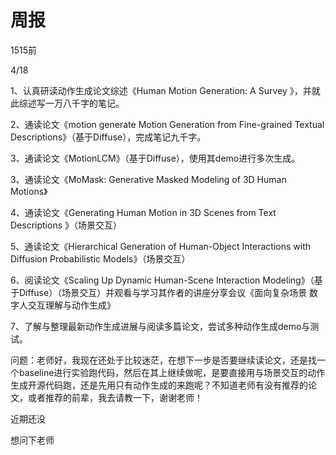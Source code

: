 # 周报





1515前



4/18

1、认真研读动作生成论文综述《Human Motion Generation: A Survey  》，并就此综述写一万八千字的笔记。

2、通读论文《motion generate Motion Generation from Fine-grained Textual Descriptions》（基于Diffuse），完成笔记九千字。

3、通读论文《MotionLCM》（基于Diffuse），使用其demo进行多次生成。

3、通读论文《MoMask: Generative Masked Modeling of 3D Human Motions》

4、通读论文《Generating Human Motion in 3D Scenes from Text Descriptions 》（场景交互）

5、通读论文《Hierarchical Generation of Human-Object Interactions with Diffusion Probabilistic Models》（场景交互）

6、阅读论文《Scaling Up Dynamic Human-Scene Interaction Modeling》（基于Diffuse）（场景交互）并观看与学习其作者的讲座分享会议《面向复杂场景 数字人交互理解与动作生成》

7、了解与整理最新动作生成进展与阅读多篇论文，尝试多种动作生成demo与测试。





问题：老师好，我现在还处于比较迷茫，在想下一步是否要继续读论文，还是找一个baseline进行实验跑代码，然后在其上继续做呢，是要直接用与场景交互的动作生成开源代码跑，还是先用只有动作生成的来跑呢？不知道老师有没有推荐的论文，或者推荐的前辈，我去请教一下，谢谢老师！

近期还没

想问下老师